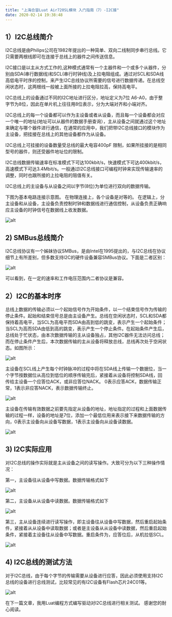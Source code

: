 ```yaml
---
title: "上海合宙Luat Air720SL模块 入门指南（7）-I2C接"
date: 2020-02-14 19:38:48
---
```



## 1）I2C总线简介

I2C总线是由Philips公司在1982年提出的一种简单、双向二线制同步串行总线。它只需要两根线即可在连接于总线上的器件之间传送信息。

I2C接口是以主从方式工作的,这种模式通常有一个主器件和一个或多个从器件，分别由SDA(串行数据线)和SCL(串行时钟线)及上拉电阻组成。通过对SCL和SDA线高低电平时序的控制，来产生I2C总线协议所需要的信号进行数据传递。在总线空闲状态时，这两根线一般被上面所接的上拉电阻拉高，保持高电平。

I2C总线上的设备通过不同的I2C地址进行区分，地址定义为7位 A6-A0，由于整字节为8位，因此在单片机上往往用8位表示，分为大端对齐和小端对齐。

I2C总线上的每一个设备都可以作为主设备或者从设备，而且每一个设备都会对应一个唯一的地址(地址可以从器件的数据手册查询），主从设备之间就通过这个地址来确定与哪个器件进行通信，在通常的应用中，我们把带I2C总线接口的模块作为主设备，把挂接在总线上的其他设备都作为从设备。

I2C总线上可挂接的设备数量受总线的最大电容400pF 限制，如果所挂接的是相同型号的器件，则还受器件地址位的限制。

I2C总线数据传输速率在标准模式下可达100kbit/s，快速模式下可达400kbit/s，高速模式下可达3.4Mbit/s。一般通过I2C总线接口可编程时钟来实现传输速率的调整，同时也跟所接的上拉电阻的阻值有关。

I2C总线上的主设备与从设备之间以字节(8位)为单位进行双向的数据传输。

下图为基本电路连接示意图。 在物理连接上，各个设备是对等的。 在逻辑上，分主设备和从设备，主设备负责控制时钟和数据线进行通信控制，从设备负责正确响应主设备的时钟信号在数据线上收发数据。

![alt](http://openluat-luatcommunity.oss-cn-hangzhou.aliyuncs.com/images/20200214193633034_I2C.jpg)

## 2) SMBus总线简介

I2C总线协议有一个姊妹协议SMBus，是由Intel在1995提出的，与I2C总线在协议细节上有所差别，但多数支持I2C的硬件设备兼容SMBus协议。下面是二者区别：

![alt](http://openluat-luatcommunity.oss-cn-hangzhou.aliyuncs.com/images/20200214193645949_i2csmbus.jpg)

可以看到，在一定的速率和工作电压范围内二者协议是兼容。

## 2）I2C的基本时序

总线上数据的传输必须以一个起始信号作为开始条件，以一个结束信号作为传输的停止条件。起始和结束信号总是由主设备产生。总线在空闲状态时，SCL和SDA都保持着高电平，当SCL为高电平而SDA由高到低的跳变，表示产生一个起始条件；当SCL为高而SDA由低到高的跳变，表示产生一个停止条件。在起始条件产生后，总线处于忙状态，由本次数据传输的主从设备独占，其他I2C器件无法访问总线；而在停止条件产生后，本次数据传输的主从设备将释放总线，总线再次处于空闲状态。如图所示：

![alt](http://openluat-luatcommunity.oss-cn-hangzhou.aliyuncs.com/images/20200214193656110_timing1.png)

主设备在SCL线上产生每个时钟脉冲的过程中将在SDA线上传输一个数据位，当一个字节按数据位从高位到低位的顺序传输完后，紧接着从设备将控制SDA线，回传给主设备一个应答位ACK，或非应答位NACK。 0表示应答ACK，数据传输正常，1表示非应答NACK，表示数据传输终止。

![alt](http://openluat-luatcommunity.oss-cn-hangzhou.aliyuncs.com/images/20200214193707883_timing2.png)

主设备在传输有效数据之前要先指定从设备的地址，地址指定的过程和上面数据传输的过程一样，设备的地址是7位，添加一个最低位用来表示接下来数据传输的方向，0表示主设备向从设备写数据，1表示主设备向从设备读数据。

![alt](http://openluat-luatcommunity.oss-cn-hangzhou.aliyuncs.com/images/20200214193716450_timing3.png)

## 3) I2C实际应用

对I2C总线的操作实际就是主从设备之间的读写操作。大致可分为以下三种操作情况：

第一，主设备往从设备中写数据。数据传输格式如下

![alt](http://openluat-luatcommunity.oss-cn-hangzhou.aliyuncs.com/images/20200214193725984_rw1.png)

第二，主设备从从设备中读数据。数据传输格式如下

![alt](http://openluat-luatcommunity.oss-cn-hangzhou.aliyuncs.com/images/20200214193735939_rw2.png)

 第三，主从设备连续进行读写操作，即主设备往从设备中写数据，然后重启起始条件，紧接着从从设备中读取数据；或者是主设备从从设备中读数据，然后重启起始条件，紧接着主设备往从设备中写数据。重启条件为，应答位后，从机拉低SCL。

![alt](http://openluat-luatcommunity.oss-cn-hangzhou.aliyuncs.com/images/20200214193746930_rw3.png)



## 4) I2C总线的测试方法

对于I2C总线，由于每个字节的传输需要从设备进行应答，因此必须使用支持I2C总线的设备进行总线测试，比较常见的有I2C设备有Flash芯片24C01等。

![alt](http://openluat-luatcommunity.oss-cn-hangzhou.aliyuncs.com/images/20200214193842958_24c01.png)

在下一篇文章，我用Luat编程方式编写驱动对I2C总线进行相关测试。 感谢您的耐心阅读。
